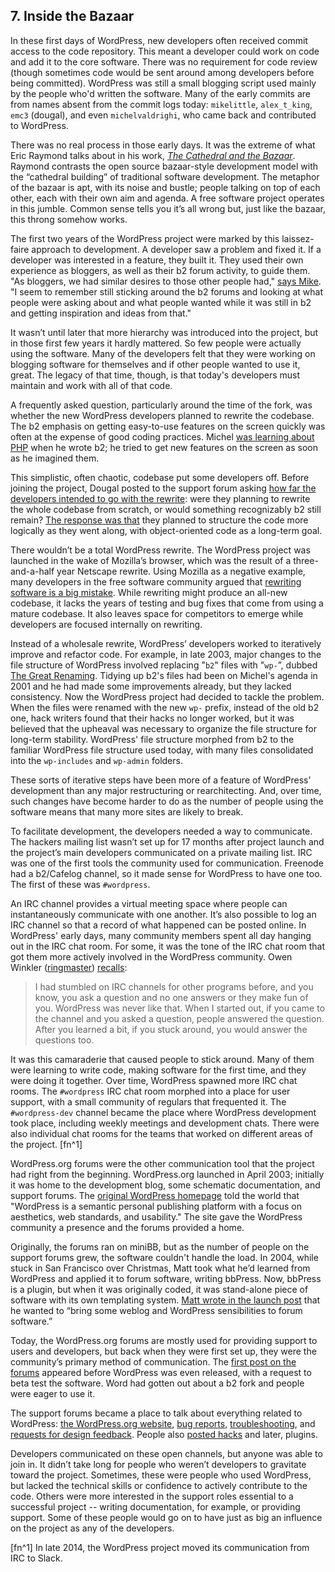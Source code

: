 ## 7. Inside the Bazaar

In these first days of WordPress, new developers often received commit access to the code repository. This meant a developer could work on code and add it to the core software. There was no requirement for code review (though sometimes code would be sent around among developers before being committed). WordPress was still a small blogging script used mainly by the people who'd written the software. Many of the early commits are from names absent from the commit logs today: <code>mikelittle</code>, <code>alex_t_king</code>, <code>emc3</code> (dougal), and even <code>michelvaldrighi</code>, who came back and contributed to WordPress. 

There was no real process in those early days. It was the extreme of what Eric Raymond talks about in his work, <em><a href="http://www.catb.org/esr/writings/cathedral-bazaar/cathedral-bazaar/">The Cathedral and the Bazaar</a></em>. Raymond contrasts the open source bazaar-style development model with the “cathedral building” of traditional software development. The metaphor of the bazaar is apt, with its noise and bustle; people talking on top of each other, each with their own aim and agenda. A free software project operates in this jumble. Common sense tells you it’s all wrong but, just like the bazaar, this throng somehow works. 

The first two years of the WordPress project were marked by this laissez-faire approach to development. A developer saw a problem and fixed it. If a developer was interested in a feature, they built it. They used their own experience as bloggers, as well as their b2 forum activity, to guide them. "As bloggers, we had similar desires to those other people had," <a href="http://archive.wordpress.org/interviews/2013_03_26_Little.html#L138">says Mike</a>. "I seem to remember still sticking around the b2 forums and looking at what people were asking about and what people wanted while it was still in b2 and getting inspiration and ideas from that."

It wasn’t until later that more hierarchy was introduced into the project, but in those first few years it hardly mattered. So few people were actually using the software. Many of the developers felt that they were working on blogging software for themselves and if other people wanted to use it, great. The legacy of that time, though, is that today's developers must maintain and work with all of that code.

A frequently asked question, particularly around the time of the fork, was whether the new WordPress developers planned to rewrite the codebase. The b2 emphasis on getting easy-to-use features on the screen quickly was often at the expense of good coding practices. Michel <a href="http://wordpress.tv/2012/02/27/les-origines-de-wordpress-la-naissance-de-b2cafelog/">was learning about PHP</a> when he wrote b2; he tried to get new features on the screen as soon as he imagined them. 

This simplistic, often chaotic, codebase put some developers off. Before joining the project, Dougal posted to the support forum asking <a href="http://wordpress.org/support/topic/how-much-will-you-rewrite#post-16">how far the developers intended to go with the rewrite</a>: were they planning to rewrite the whole codebase from scratch, or would something recognizably b2 still remain? <a href="http://wordpress.org/support/topic/how-much-will-you-rewrite#post-33">The response was that</a> they planned to structure the code more logically as they went along, with object-oriented code as a long-term goal. 

There wouldn’t be a total WordPress rewrite. The WordPress project was launched in the wake of Mozilla’s browser, which was the result of a three-and-a-half year Netscape rewrite. Using Mozilla as a negative example, many developers in the free software community argued that <a href="http://www.joelonsoftware.com/articles/fog0000000069.html">rewriting software is a big mistake</a>. While rewriting might produce an all-new codebase, it lacks the years of testing and bug fixes that come from using a mature codebase. It also leaves space for competitors to emerge while developers are focused internally on rewriting.

Instead of a wholesale rewrite, WordPress’ developers worked to iteratively improve and refactor code. For example, in late 2003, major changes to the file structure of WordPress involved replacing "<code>b2</code>" files with "<code>wp-</code>&#8221;, dubbed <a href="http://wordpress.org/news/2003/12/the-great-renaming/">The Great Renaming</a>. Tidying up b2's files had been on Michel's agenda in 2001 and he had made some improvements already, but they lacked consistency. Now the WordPress project had decided to tackle the problem. When the files were renamed with the new <code>wp-</code> prefix, instead of the old b2 one, hack writers found that their hacks no longer worked, but it was believed that the upheaval was necessary to organize the file structure for long-term stability. WordPress' file structure morphed from b2 to the familiar WordPress file structure used today, with many files consolidated into the <code>wp-includes</code> and <code>wp-admin</code> folders.

These sorts of iterative steps have been more of a feature of WordPress’ development than any major restructuring or rearchitecting. And, over time, such changes have become harder to do as the number of people using the software means that many more sites are likely to break.

To facilitate development, the developers needed a way to communicate. The hackers mailing list wasn’t set up for 17 months after project launch and the project’s main developers communicated on a private mailing list. IRC was one of the first tools the community used for communication. Freenode had a b2/Cafelog channel, so it made sense for WordPress to have one too. The first of these was <code>#wordpress</code>. 

An IRC channel provides a virtual meeting space where people can instantaneously communicate with one another. It’s also possible to log an IRC channel so that a record of what happened can be posted online. In WordPress' early days, many community members spent all day hanging out in the IRC chat room. For some, it was the tone of the IRC chat room that got them more actively involved in the WordPress community. Owen Winkler (<a href="http://profiles.wordpress.org/ringmaster">ringmaster</a>) <a href="http://archive.wordpress.org/interviews/2013_08_20_Winkler.html#L15">recalls</a>:

<blockquote>I had stumbled on IRC channels for other programs before, and you know, you ask a question and no one answers or they make fun of you. WordPress was never like that. When I started out, if you came to the channel and you asked a question, people answered the question. After you learned a bit, if you stuck around, you would answer the questions too.</blockquote>

It was this camaraderie that caused people to stick around. Many of them were learning to write code, making software for the first time, and they were doing it together. Over time, WordPress spawned more IRC chat rooms. The <code>#wordpress</code> IRC chat room morphed into a place for user support, with a small community of regulars that frequented it. The <code>#wordpress-dev</code> channel became the place where WordPress development took place, including weekly meetings and development chats. There were also individual chat rooms for the teams that worked on different areas of the project. [fn^1]

WordPress.org forums were the other communication tool that the project had right from the beginning. WordPress.org launched in April 2003; initially it was home to the development blog, some schematic documentation, and support forums. The <a href="http://web.archive.org/web/20030618021947/http://wordpress.org/">original WordPress homepage</a> told the world that "WordPress is a semantic personal publishing platform with a focus on aesthetics, web standards, and usability." The site gave the WordPress community a presence and the forums provided a home.

Originally, the forums ran on miniBB, but as the number of people on the support forums grew, the software couldn't handle the load. In 2004, while stuck in San Francisco over Christmas, Matt took what he’d learned from WordPress and applied it to forum software, writing bbPress. Now, bbPress is a plugin, but when it was originally coded, it was stand-alone piece of software with its own templating system. <a href="http://ma.tt/2004/12/bbpress/">Matt wrote in the launch post</a> that he wanted to “bring some weblog and WordPress sensibilities to forum software.”
				
Today, the WordPress.org forums are mostly used for providing support to users and developers, but back when they were first set up, they were the community’s primary method of communication. The <a href="https://wordpress.org/support/topic/beta-test?replies=12">first post on the forums</a> appeared before WordPress was even released, with a request to beta test the software. Word had gotten out about a b2 fork and people were eager to use it.

The support forums became a place to talk about everything related to WordPress: <a href="http://wordpress.org/support/topic/wordpressorg-feedback?replies=19">the WordPress.org website</a>, <a href="http://wordpress.org/support/topic/textile-breaks-when-editing-posts?replies=3">bug reports</a>, <a href="http://wordpress.org/support/topic/weird-message?replies=3)">troubleshooting</a>, and <a href="http://wordpress.org/support/topic/critisism-of-my-new-design?replies=4)">requests for design feedback</a>. People also <a href="http://wordpress.org/support/topic/wiki-links-hack?replies=4">posted hacks</a> and later, plugins. 	

Developers communicated on these open channels, but anyone was able to join in. It didn’t take long for people who weren’t developers to gravitate toward the project. Sometimes, these were people who used WordPress, but lacked the technical skills or confidence to actively contribute to the code. Others were more interested in the support roles essential to a successful project -- writing documentation, for example, or providing support. Some of these people would go on to have just as big an influence on the project as any of the developers.

[fn^1] In late 2014, the WordPress project moved its communication from IRC to Slack.
